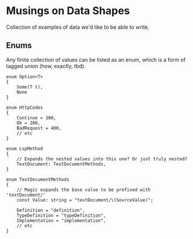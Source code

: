 # Musings on Data Shapes

Collection of examples of data we'd like to be able to write.

## Enums

Any finite collection of values can be listed as an enum, which is a form of tagged union (how, exactly, tbd).

```
enum Option<T>
{
    Some(T t),
    None
}
```

```
enum HttpCodes
{
    Continue = 100,
    Ok = 200,
    BadRequest = 400,
    // etc
}
```

```
enum LspMethod
{
    // Expands the nested values into this one? Or just truly nested?
    TextDocument: TextDocumentMethods,
}

enum TextDocumentMethods
{
    // Magic expands the base value to be prefixed with 'textDocument/'
    const Value: string = "textDocument/\(SourceValue)";

    Definition = "definition",
    TypeDefinition = "typeDefinition",
    Implementation = "implementation",
    // etc
}
```

